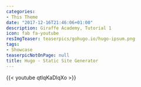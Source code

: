 ```yaml
---
categories:
- This Theme
date: "2017-12-16T21:46:06+01:00"
description: Giraffe Academy, Tutorial 1
icon: fab fa-youtube
resImgTeaser: teaserpics/gohugo.io/hugo-ipsum.png
tags:
- Showcase
teaserpicNotOnPage: null
title: Hugo - Static Site Generator
---
```


{{< youtube qtIqKaDlqXo >}}

